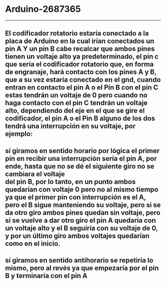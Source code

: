 # Arduino-2687365 
------------------------------------------------------------------------------------------------------------------------------------------------------------------------------
El codificador rotatorio estaría conectado a la placa de Arduino en la cual irían conectados un pin A Y un pin B cabe recalcar que ambos pines tienen un voltaje alto ya predeterminado, 
el pin c que sería el codificador rotatorio que, en forma de engranaje, hará contacto con los pines A y B, que a su vez estaría conectado en el gnd, 
cuando entran en contacto el pin A o el Pin B con el pin C estas tendrán un voltaje de 0 pero cuando no haga contacto con el pin C tendrán un voltaje alto,
dependiendo del eje en el que se gire el codificador, el pin A o el Pin B alguno de los dos tendrá una interrupción en su voltaje, por ejemplo: 
------------------------------------------------------------------------------------------------------------------------------------------------------------------------------
sí giramos en sentido horario por lógica el primer pin en recibir una interrupción sería el pin A, por ende, hasta que no se dé el siguiente giro no se cambiara el voltaje  
del pin B, por lo tanto, en un punto ambos quedarían con voltaje 0 pero no al mismo tiempo ya que el primer pin con interrupción es el A, pero el B sigue manteniendo su voltaje, 
pero si se da otro giro ambos pines quedan sin voltaje, pero si se vuelve a dar otro giro el pin A quedaría con un voltaje alto y el B seguiría con su voltaje de 0, y por un último giro ambos voltajes quedarían como en el inicio. 
------------------------------------------------------------------------------------------------------------------------------------------------------------------------------
sí giramos en sentido antihorario se repetiría lo mismo, pero al revés ya que empezaría por el pin B y terminaría con el pin A 
------------------------------------------------------------------------------------------------------------------------------------------------------------------------------




